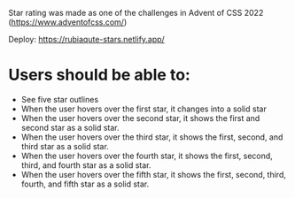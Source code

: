 Star rating was made as one of the challenges in Advent of CSS 2022 (https://www.adventofcss.com/)

Deploy: https://rubiaqute-stars.netlify.app/

# Users should be able to:

- See five star outlines
- When the user hovers over the first star, it changes into a solid star
- When the user hovers over the second star, it shows the first and second star as a solid star.
- When the user hovers over the third star, it shows the first, second, and third star as a solid star.
- When the user hovers over the fourth star, it shows the first, second, third, and fourth star as a solid star.
- When the user hovers over the fifth star, it shows the first, second, third, fourth, and fifth star as a solid star.